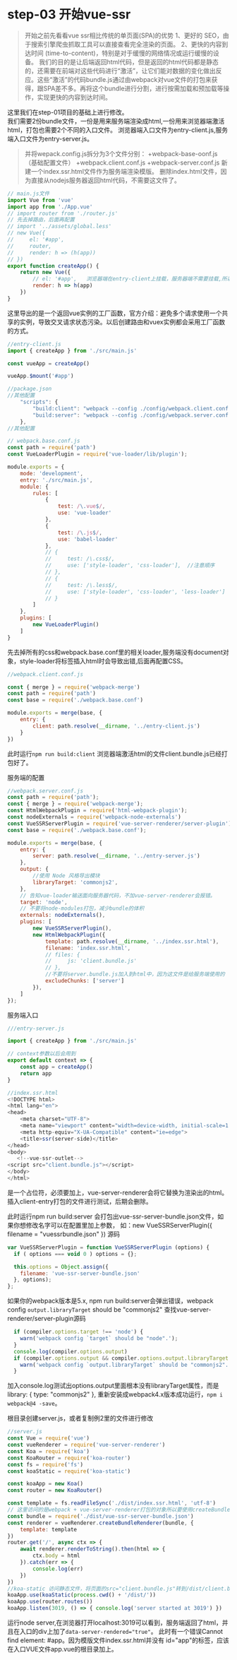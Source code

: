 # step-03 开始vue-ssr
>开始之前先看看vue ssr相比传统的单页面(SPA)的优势
>1、更好的 SEO，由于搜索引擎爬虫抓取工具可以直接查看完全渲染的页面。
>2、更快的内容到达时间 (time-to-content)，特别是对于缓慢的网络情况或运行缓慢的设备。
我们的目的是让后端返回html代码，但是返回的html代码都是静态的，还需要在前端对这些代码进行“激活”，让它们能对数据的变化做出反应。这些“激活”的代码bundle.js通过由webpack对vue文件的打包来获得，跟SPA差不多。再将这个bundle进行分割，进行按需加载和预加载等操作，实现更快的内容到达时间。

这里我们在step-01项目的基础上进行修改。  
我们需要2份bundle文件，一份是用来服务端渲染成html,一份用来浏览器端激活html，打包也需要2个不同的入口文件。
浏览器端入口文件为entry-client.js,服务端入口文件为entry-server.js。  
>并将wepack.config.js拆分为3个文件分别：
> +webpack-base-oonf.js（基础配置文件）
> +webpack.client.conf.js
> +webpack-server.conf.js
新建一个index.ssr.html文件作为服务端渲染模版。 
删除index.html文件，因为直接从nodejs服务器返回html代码，不需要这文件了。  
```javascript
// main.js文件
import Vue from 'vue'
import app from './App.vue'
// import router from './router.js'
// 先去掉路由，后面再配置
// import '../assets/global.less'
// new Vue({
//     el: '#app',
//     router,
//     render: h => (h(app))
// })
export function createApp() {
    return new Vue({
        // el: '#app',   浏览器端在entry-client上挂载，服务器端不需要挂载,所以不需要el参数
        render: h => h(app)
    })
}
```
这里导出的是一个返回vue实例的工厂函数，官方介绍：避免多个请求使用一个共享的实例，导致交叉请求状态污染。以后创建路由和vuex实例都会采用工厂函数的方式。  
```javascript
//entry-client.js
import { createApp } from './src/main.js'

const vueApp = createApp()

vueApp.$mount('#app')
```
```javascript
//package.json
//其他配置
    "scripts": { 
        "build:client": "webpack --config ./config/webpack.client.conf.js",
        "build:server": "webpack --config ./config/webpack.server.conf.js"
    },
//其他配置
```
```javascript
// webpack.base.conf.js
const path = require('path')
const VueLoaderPlugin = require('vue-loader/lib/plugin');

module.exports = {
    mode: 'development',
    entry: './src/main.js',
    module: {
        rules: [
            {
                test: /\.vue$/,
                use: 'vue-loader'
            },
            {
                test: /\.js$/,
                use: 'babel-loader'
            },
            // {
            //     test: /\.css$/,
            //     use: ['style-loader', 'css-loader'],  //注意顺序
            // },
            // {
            //     test: /\.less$/,
            //     use: ['style-loader', 'css-loader', 'less-loader']
            // }
        ]
    },
    plugins: [
        new VueLoaderPlugin()
    ]
}
```
先去掉所有的css和webpack.base.conf里的相关loader,服务端没有document对象，style-loader将<style></style>标签插入html时会导致出错,后面再配置CSS。  
```javascript
//webpack.client.conf.js

const { merge } = require('webpack-merge')
const path = require('path')
const base = require('./webpack.base.conf')

module.exports = merge(base, {
    entry: {
        client: path.resolve(__dirname, '../entry-client.js')
    }
})
```
此时运行```npm run build:client``` 浏览器端激活html的文件client.bundle.js已经打包好了。

服务端的配置
```javascript
//webpack.server.conf.js
const path = require('path');
const { merge } = require('webpack-merge');
const HtmlWebpackPlugin = require('html-webpack-plugin');
const nodeExternals = require('webpack-node-externals')
const VueSSRServerPlugin = require('vue-server-renderer/server-plugin')
const base = require('./webpack.base.conf');

module.exports = merge(base, {
    entry: {
        server: path.resolve(__dirname, '../entry-server.js')
    },
    output: {
        //使用 Node 风格导出模块
        libraryTarget: 'commonjs2', 
    },
    // 告知vue-loader输送面向服务器代码，不加vue-server-renderer会报错。
    target: 'node',
    // 不要将node-modules打包，减少bundle的体积
    externals: nodeExternals(),
    plugins: [
        new VueSSRServerPlugin(),
        new HtmlWebpackPlugin({
            template: path.resolve(__dirname, '../index.ssr.html'),
            filename: 'index.ssr.html',
            // files: {
            //     js: 'client.bundle.js'
            // },
            //不要将server.bundle.js加入到html中，因为这文件是给服务端使用的
            excludeChunks: ['server']
        }),
    ]
});
```
服务端入口
```javascript
///entry-server.js

import { createApp } from './src/main.js'

// context参数以后会用到
export default context => {
    const app = createApp()
    return app
} 
```
```javascript
//index.ssr.html
<!DOCTYPE html>
<html lang="en">
<head>
    <meta charset="UTF-8">
    <meta name="viewport" content="width=device-width, initial-scale=1.0">
    <meta http-equiv="X-UA-Compatible" content="ie=edge">
    <title>ssr(server-side)</title>
</head>
<body>
   <!--vue-ssr-outlet--> 
<script src="client.bundle.js"></script>
</body>
</html>
```
<!--vue-ssr-outlet--> 是一个占位符，必须要加上，vue-server-renderer会将它替换为渲染出的html。  
<script src="client.bundle.js"></script>插入client-entry打包的文件进行测试，后期会删除。

此时运行npm run build:server 会打包出vue-ssr-server-bundle.json文件，如果你想修改名字可以在配置里加上参数，
如：new VueSSRServerPlugin({ filename = "vuessrbundle.json" })
源码
```javascript
var VueSSRServerPlugin = function VueSSRServerPlugin (options) {
  if ( options === void 0 ) options = {};

  this.options = Object.assign({
    filename: 'vue-ssr-server-bundle.json'
  }, options);
};
```
如果你的webpack版本是5.x, npm run build:server会弹出错误，webpack config `output.libraryTarget` should be "commonjs2"
查找vue-server-renderer/server-plugin源码
```javascript
  if (compiler.options.target !== 'node') {
    warn('webpack config `target` should be "node".');
  }
  console.log(compiler.options.output)
  if (compiler.options.output && compiler.options.output.libraryTarget !== 'commonjs2') {
    warn('webpack config `output.libraryTarget` should be "commonjs2".');
  }
```
加入console.log测试出options.output里面根本没有libraryTarget属性，而是library: { type: "commonjs2" },
重新安装成webpack4.x版本成功运行，```npm i webpack@4 -save```。

根目录创建server.js，或者复制例2里的文件进行修改  
```javascript
//server.js
const Vue = require('vue')
const vueRenderer = require('vue-server-renderer')
const Koa = require('koa')
const KoaRouter = require('koa-router')
const fs = require('fs')
const koaStatic = require('koa-static')

const koaApp = new Koa()
const router = new KoaRouter()

const template = fs.readFileSync('./dist/index.ssr.html', 'utf-8')
// 这里访问的是webpack + vue-server-renderer打包的对象所以要使用createBundleRenderer
const bundle = require('./dist/vue-ssr-server-bundle.json')
const renderer = vueRenderer.createBundleRenderer(bundle, {
    template: template
})
router.get('/', async ctx => {
    await renderer.renderToString().then(html => {
        ctx.body = html
    }).catch(err => {
        console.log(err)
    })
})
//koa-static 访问静态文件，将页面的src="client.bundle.js"转到/dist/client.bundle.js
koaApp.use(koaStatic(process.cwd() + '/dist/')) 
koaApp.use(router.routes())
koaApp.listen(3019, () => { console.log('server started at 3019') })
```
运行node server,在浏览器打开localhost:3019可以看到，服务端返回了html，并且在入口的div上加了```data-server-rendered="true"```。
此时有一个错误Cannot find element: #app。因为模版文件index.ssr.html并没有 id="app"的标签，应该在入口VUE文件app.vue的根目录加上。







